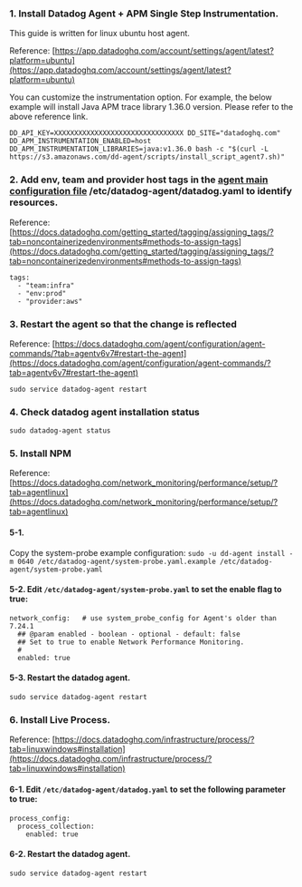 ### 1. Install Datadog Agent + APM Single Step Instrumentation.

This guide is written for linux ubuntu host agent.

Reference: [https://app.datadoghq.com/account/settings/agent/latest?platform=ubuntu](https://app.datadoghq.com/account/settings/agent/latest?platform=ubuntu)

You can customize the instrumentation option. For example, the below example will install Java APM trace library 1.36.0 version. Please refer to the above reference link.

```
DD_API_KEY=XXXXXXXXXXXXXXXXXXXXXXXXXXXXXXXX DD_SITE="datadoghq.com" DD_APM_INSTRUMENTATION_ENABLED=host DD_APM_INSTRUMENTATION_LIBRARIES=java:v1.36.0 bash -c "$(curl -L https://s3.amazonaws.com/dd-agent/scripts/install_script_agent7.sh)"
```

### 2. Add env, team and provider host tags in the [agent main configuration file](https://docs.datadoghq.com/agent/configuration/agent-configuration-files/?tab=agentv6v7) /etc/datadog-agent/datadog.yaml to identify resources.
Reference: 
[https://docs.datadoghq.com/getting_started/tagging/assigning_tags/?tab=noncontainerizedenvironments#methods-to-assign-tags](https://docs.datadoghq.com/getting_started/tagging/assigning_tags/?tab=noncontainerizedenvironments#methods-to-assign-tags)

```
tags:
  - "team:infra"
  - "env:prod"
  - "provider:aws"
```

### 3. Restart the agent so that the change is reflected
Reference: [https://docs.datadoghq.com/agent/configuration/agent-commands/?tab=agentv6v7#restart-the-agent](https://docs.datadoghq.com/agent/configuration/agent-commands/?tab=agentv6v7#restart-the-agent)


`sudo service datadog-agent restart`

### 4. Check datadog agent installation status
`sudo datadog-agent status`

### 5. Install NPM
Reference: [https://docs.datadoghq.com/network_monitoring/performance/setup/?tab=agentlinux](https://docs.datadoghq.com/network_monitoring/performance/setup/?tab=agentlinux)

#### 5-1. 
Copy the system-probe example configuration:
```sudo -u dd-agent install -m 0640 /etc/datadog-agent/system-probe.yaml.example /etc/datadog-agent/system-probe.yaml```


#### 5-2. Edit `/etc/datadog-agent/system-probe.yaml` to set the enable flag to true:

```
network_config:   # use system_probe_config for Agent's older than 7.24.1
  ## @param enabled - boolean - optional - default: false
  ## Set to true to enable Network Performance Monitoring.
  #
  enabled: true
```


#### 5-3. Restart the datadog agent.
`sudo service datadog-agent restart`

### 6. Install Live Process.
Reference: [https://docs.datadoghq.com/infrastructure/process/?tab=linuxwindows#installation](https://docs.datadoghq.com/infrastructure/process/?tab=linuxwindows#installation)

#### 6-1. Edit `/etc/datadog-agent/datadog.yaml` to set the following parameter to true:

```
process_config:
  process_collection:
    enabled: true
```

#### 6-2. Restart the datadog agent.
`sudo service datadog-agent restart`

